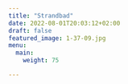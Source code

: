 ```yaml
---
title: "Strandbad"
date: 2022-08-01T20:03:12+02:00
draft: false
featured_image: 1-37-09.jpg
menu:
  main:
    weight: 75

---
```

